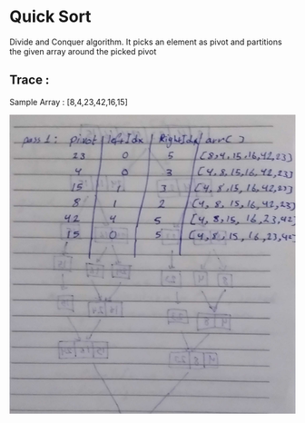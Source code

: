 # Quick Sort 

 Divide and Conquer algorithm. It picks an element as pivot and partitions the given array around the picked pivot


## Trace :

Sample Array : [8,4,23,42,16,15] 

![passes](p1.jpg)

